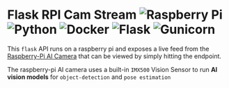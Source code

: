 # Flask RPI Cam Stream ![Raspberry Pi](https://img.shields.io/badge/-Raspberry_Pi-C51A4A?style=flat&logo=Raspberry-Pi) ![Python](https://img.shields.io/badge/python-3670A0?style=flat&logo=python&logoColor=ffdd54) ![Docker](https://img.shields.io/badge/docker-%230db7ed.svg?style=flat&logo=docker&logoColor=white) ![Flask](https://img.shields.io/badge/flask-%23000.svg?style=flat&logo=flask&logoColor=white) ![Gunicorn](https://img.shields.io/badge/gunicorn-%298729.svg?style=flat&logo=gunicorn&logoColor=white)
This `flask` API runs on a raspberry pi and exposes a live feed from the [Raspberry-Pi AI Camera](https://www.raspberrypi.com/products/ai-camera/) that can be viewed by simply hitting the
endpoint.

The raspberry-pi AI camera uses a built-in `IMX500` Vision Sensor to run **AI vision models** for `object-detection` and `pose estimation`
